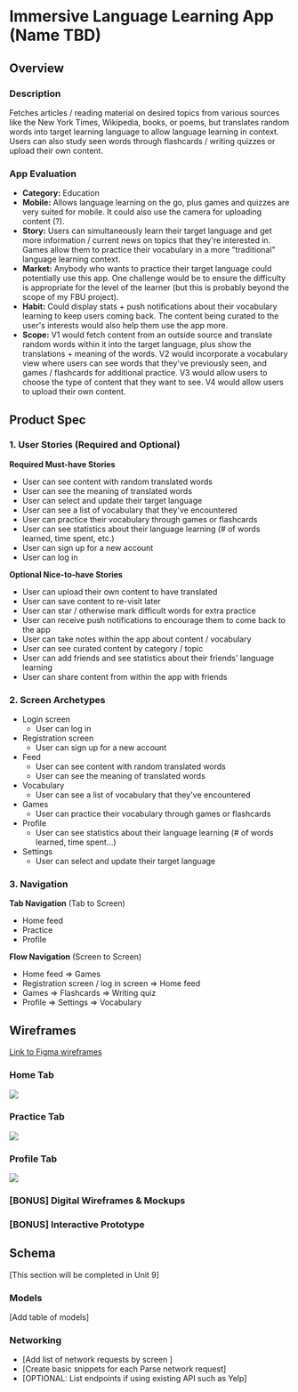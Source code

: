# Immersive Language Learning App (Name TBD)

## Overview
### Description
Fetches articles / reading material on desired topics from various sources like the New York Times, Wikipedia, books, or poems, but translates random words into target learning language to allow language learning in context. Users can also study seen words through flashcards / writing quizzes or upload their own content. 

### App Evaluation
- **Category:** Education
- **Mobile:** Allows language learning on the go, plus games and quizzes are very suited for mobile. It could also use the camera for uploading content (?). 
- **Story:** Users can simultaneously learn their target language and get more information / current news on topics that they're interested in. Games allow them to practice their vocabulary in a more "traditional" language learning context. 
- **Market:** Anybody who wants to practice their target language could potentially use this app. One challenge would be to ensure the difficulty is appropriate for the level of the learner (but this is probably beyond the scope of my FBU project).
- **Habit:** Could display stats + push notifications about their vocabulary learning to keep users coming back. The content being curated to the user's interests would also help them use the app more. 
- **Scope:** V1 would fetch content from an outside source and translate random words within it into the target language, plus show the translations + meaning of the words. V2 would incorporate a vocabulary view where users can see words that they've previously seen, and games / flashcards for additional practice. V3 would allow users to choose the type of content that they want to see. V4 would allow users to upload their own content. 

## Product Spec

### 1. User Stories (Required and Optional)

**Required Must-have Stories**

* User can see content with random translated words 
* User can see the meaning of translated words 
* User can select and update their target language 
* User can see a list of vocabulary that they've encountered 
* User can practice their vocabulary through games or flashcards
* User can see statistics about their language learning (# of words learned, time spent, etc.) 
* User can sign up for a new account 
* User can log in 

**Optional Nice-to-have Stories**

* User can upload their own content to have translated
* User can save content to re-visit later 
* User can star / otherwise mark difficult words for extra practice
* User can receive push notifications to encourage them to come back to the app
* User can take notes within the app about content / vocabulary
* User can see curated content by category / topic 
* User can add friends and see statistics about their friends' language learning
* User can share content from within the app with friends

### 2. Screen Archetypes

* Login screen
    * User can log in
* Registration screen
    * User can sign up for a new account
* Feed
    * User can see content with random translated words
    * User can see the meaning of translated words 
* Vocabulary
    * User can see a list of vocabulary that they've encountered
* Games
    * User can practice their vocabulary through games or flashcards
* Profile
    * User can see statistics about their language learning (# of words learned, time spent...)
* Settings
    * User can select and update their target language

### 3. Navigation

**Tab Navigation** (Tab to Screen)

* Home feed
* Practice
* Profile

**Flow Navigation** (Screen to Screen)

* Home feed
    => Games
* Registration screen / log in screen
    => Home feed
* Games
    => Flashcards
    => Writing quiz
* Profile
    => Settings
    => Vocabulary

## Wireframes
[Link to Figma wireframes](https://www.figma.com/file/iQN1JEZPj5flUwn1eo0e6l/FBU-App-Wireframes?node-id=0%3A1)
### Home Tab
![](https://i.imgur.com/1YrDqLO.png)
### Practice Tab
![](https://i.imgur.com/ssMwHSJ.png)
### Profile Tab
![](https://i.imgur.com/UKVVTAp.png)

### [BONUS] Digital Wireframes & Mockups

### [BONUS] Interactive Prototype

## Schema 
[This section will be completed in Unit 9]
### Models
[Add table of models]
### Networking
- [Add list of network requests by screen ]
- [Create basic snippets for each Parse network request]
- [OPTIONAL: List endpoints if using existing API such as Yelp]
